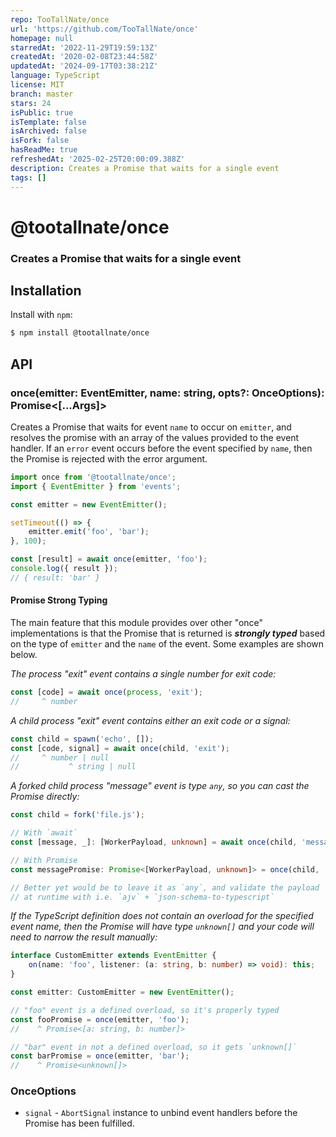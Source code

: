 ```yaml
---
repo: TooTallNate/once
url: 'https://github.com/TooTallNate/once'
homepage: null
starredAt: '2022-11-29T19:59:13Z'
createdAt: '2020-02-08T23:44:58Z'
updatedAt: '2024-09-17T03:38:21Z'
language: TypeScript
license: MIT
branch: master
stars: 24
isPublic: true
isTemplate: false
isArchived: false
isFork: false
hasReadMe: true
refreshedAt: '2025-02-25T20:00:09.388Z'
description: Creates a Promise that waits for a single event
tags: []
---
```


# @tootallnate/once

### Creates a Promise that waits for a single event

## Installation

Install with `npm`:

```bash
$ npm install @tootallnate/once
```

## API

### once(emitter: EventEmitter, name: string, opts?: OnceOptions): Promise&lt;[...Args]&gt;

Creates a Promise that waits for event `name` to occur on `emitter`, and resolves
the promise with an array of the values provided to the event handler. If an
`error` event occurs before the event specified by `name`, then the Promise is
rejected with the error argument.

```typescript
import once from '@tootallnate/once';
import { EventEmitter } from 'events';

const emitter = new EventEmitter();

setTimeout(() => {
    emitter.emit('foo', 'bar');
}, 100);

const [result] = await once(emitter, 'foo');
console.log({ result });
// { result: 'bar' }
```

#### Promise Strong Typing

The main feature that this module provides over other "once" implementations is that
the Promise that is returned is _**strongly typed**_ based on the type of `emitter`
and the `name` of the event. Some examples are shown below.

_The process "exit" event contains a single number for exit code:_

```typescript
const [code] = await once(process, 'exit');
//     ^ number
```
_A child process "exit" event contains either an exit code or a signal:_

```typescript
const child = spawn('echo', []);
const [code, signal] = await once(child, 'exit');
//     ^ number | null
//           ^ string | null
```

_A forked child process "message" event is type `any`, so you can cast the Promise directly:_

```typescript
const child = fork('file.js');

// With `await`
const [message, _]: [WorkerPayload, unknown] = await once(child, 'message');

// With Promise
const messagePromise: Promise<[WorkerPayload, unknown]> = once(child, 'message');

// Better yet would be to leave it as `any`, and validate the payload
// at runtime with i.e. `ajv` + `json-schema-to-typescript`
```

_If the TypeScript definition does not contain an overload for the specified event name, then the Promise will have type `unknown[]` and your code will need to narrow the result manually:_

```typescript
interface CustomEmitter extends EventEmitter {
    on(name: 'foo', listener: (a: string, b: number) => void): this;
}

const emitter: CustomEmitter = new EventEmitter();

// "foo" event is a defined overload, so it's properly typed
const fooPromise = once(emitter, 'foo');
//    ^ Promise<[a: string, b: number]>

// "bar" event in not a defined overload, so it gets `unknown[]`
const barPromise = once(emitter, 'bar');
//    ^ Promise<unknown[]>
```

### OnceOptions

-   `signal` - `AbortSignal` instance to unbind event handlers before the Promise has been fulfilled.
